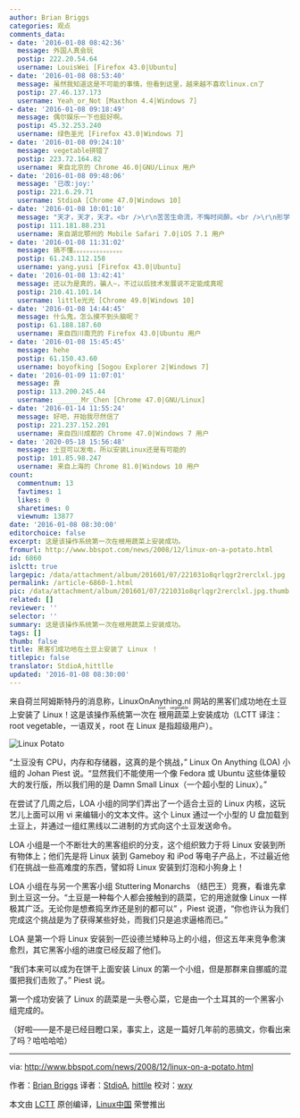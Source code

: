 ```yaml
---
author: Brian Briggs
categories: 观点
comments_data:
- date: '2016-01-08 08:42:36'
  message: 外国人真会玩
  postip: 222.20.54.64
  username: LouisWei [Firefox 43.0|Ubuntu]
- date: '2016-01-08 08:53:40'
  message: 虽然我知道这是不可能的事情，但看到这里，越来越不喜欢linux.cn了
  postip: 27.46.137.173
  username: Yeah_or_Not [Maxthon 4.4|Windows 7]
- date: '2016-01-08 09:18:49'
  message: 偶尔娱乐一下也挺好啊。
  postip: 45.32.253.240
  username: 绿色圣光 [Firefox 43.0|Windows 7]
- date: '2016-01-08 09:24:10'
  message: vegetable拼错了
  postip: 223.72.164.82
  username: 来自北京的 Chrome 46.0|GNU/Linux 用户
- date: '2016-01-08 09:48:06'
  message: '已改:joy:'
  postip: 221.6.29.71
  username: StdioA [Chrome 47.0|Windows 10]
- date: '2016-01-08 10:01:10'
  message: "天才，天才，天才。<br />\r\n苦苦生命流，不悔时间醉。<br />\r\n形学由代码，处事异想违。<br />\r\n尘间凡人在，偷天指日待！"
  postip: 111.181.88.231
  username: 来自湖北鄂州的 Mobile Safari 7.0|iOS 7.1 用户
- date: '2016-01-08 11:31:02'
  message: 搞不懂。。。。。。。。。。。。。。。
  postip: 61.243.112.158
  username: yang.yusi [Firefox 43.0|Ubuntu]
- date: '2016-01-08 13:42:41'
  message: 还以为是真的，骗人~，不过以后技术发展说不定能成真呢
  postip: 210.41.101.14
  username: little光光 [Chrome 49.0|Windows 10]
- date: '2016-01-08 14:44:45'
  message: 什么鬼，怎么摸不到头脑呢？
  postip: 61.188.187.60
  username: 来自四川南充的 Firefox 43.0|Ubuntu 用户
- date: '2016-01-08 15:45:45'
  message: hehe
  postip: 61.150.43.60
  username: boyofking [Sogou Explorer 2|Windows 7]
- date: '2016-01-09 11:07:01'
  message: 靠
  postip: 113.200.245.44
  username: ______Mr_Chen [Chrome 47.0|GNU/Linux]
- date: '2016-01-14 11:55:24'
  message: 好吧，开始我尽然信了
  postip: 221.237.152.201
  username: 来自四川成都的 Chrome 47.0|Windows 7 用户
- date: '2020-05-18 15:56:48'
  message: 土豆可以发电，所以安装Linux还是有可能的
  postip: 101.85.98.247
  username: 来自上海的 Chrome 81.0|Windows 10 用户
count:
  commentnum: 13
  favtimes: 1
  likes: 0
  sharetimes: 0
  viewnum: 13877
date: '2016-01-08 08:30:00'
editorchoice: false
excerpt: 这是该操作系统第一次在根用蔬菜上安装成功。
fromurl: http://www.bbspot.com/news/2008/12/linux-on-a-potato.html
id: 6860
islctt: true
largepic: /data/attachment/album/201601/07/221031o8qrlqgr2rerclxl.jpg
permalink: /article-6860-1.html
pic: /data/attachment/album/201601/07/221031o8qrlqgr2rerclxl.jpg.thumb.jpg
related: []
reviewer: ''
selector: ''
summary: 这是该操作系统第一次在根用蔬菜上安装成功。
tags: []
thumb: false
title: 黑客们成功地在土豆上安装了 Linux ！
titlepic: false
translator: StdioA,hittlle
updated: '2016-01-08 08:30:00'
---
```


来自荷兰阿姆斯特丹的消息称，LinuxOnAnything.nl 网站的黑客们成功地在土豆上安装了 Linux！这是该操作系统第一次在<ruby> 根用蔬菜 <rp>  （ </rp> <rt>  root vegetable </rt> <rp>  ） </rp></ruby>上安装成功（LCTT 译注：root vegetable，一语双关，root 在 Linux 是指超级用户）。


![Linux Potato](/data/attachment/album/201601/07/221031o8qrlqgr2rerclxl.jpg)


“土豆没有 CPU，内存和存储器，这真的是个挑战，” Linux On Anything (LOA) 小组的 Johan Piest 说。“显然我们不能使用一个像 Fedora 或 Ubuntu 这些体量较大的发行版，所以我们用的是 Damn Small Linux（一个超小型的 Linux）。”


在尝试了几周之后，LOA 小组的同学们弄出了一个适合土豆的 Linux 内核，这玩艺儿上面可以用 vi 来编辑小的文本文件。这个 Linux 通过一个小型的 U 盘加载到土豆上，并通过一组红黑线以二进制的方式向这个土豆发送命令。


LOA 小组是一个不断壮大的黑客组织的分支，这个组织致力于将 Linux 安装到所有物体上；他们先是将 Linux 装到 Gameboy 和 iPod 等电子产品上，不过最近他们在挑战一些高难度的东西，譬如将 Linux 安装到灯泡和小狗身上！


LOA 小组在与另一个黑客小组 Stuttering Monarchs （结巴王）竞赛，看谁先拿到土豆这一分。“土豆是一种每个人都会接触到的蔬菜，它的用途就像 Linux 一样极其广泛。无论你是想煮捣烹炸还是别的都可以” ，Piest 说道，“你也许认为我们完成这个挑战是为了获得某些好处，而我们只是追求逼格而已。”


LOA 是第一个将 Linux 安装到一匹设德兰矮种马上的小组，但这五年来竞争愈演愈烈，其它黑客小组的进度已经反超了他们。


“我们本来可以成为在饼干上面安装 Linux 的第一个小组，但是那群来自挪威的混蛋把我们击败了。” Piest 说。


第一个成功安装了 Linux 的蔬菜是一头卷心菜，它是由一个土耳其的一个黑客小组完成的。


 


（好啦——是不是已经目瞪口呆，事实上，这是一篇好几年前的恶搞文，你看出来了吗？哈哈哈哈）




---


via: <http://www.bbspot.com/news/2008/12/linux-on-a-potato.html>


作者：[Brian Briggs](file:///Users/wangxingyu/Develop/LCTT/TranslateProject/translated/share/briggsb@bbspot.com) 译者：[StdioA](https://github.com/StdioA), [hittlle](https://github.com/hittlle) 校对：[wxy](https://github.com/wxy)


本文由 [LCTT](https://github.com/LCTT/TranslateProject) 原创编译，[Linux中国](https://linux.cn/) 荣誉推出